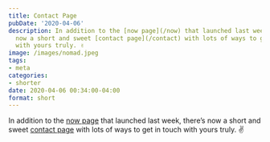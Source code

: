 ```yaml
---
title: Contact Page
pubDate: '2020-04-06'
description: In addition to the [now page](/now) that launched last week, there’s
  now a short and sweet [contact page](/contact) with lots of ways to get in touch
  with yours truly. ✌️
image: /images/nomad.jpeg
tags:
- meta
categories:
- shorter
date: 2020-04-06 00:34:00-04:00
format: short
---
```


In addition to the [now page](/now) that launched last week, there’s now a short and sweet [contact page](/contact) with lots of ways to get in touch with yours truly. ✌️
